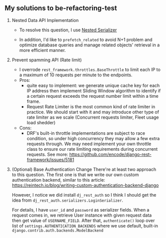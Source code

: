 ## My solutions to be-refactoring-test

1. Nested Data API Implementation

    - To resolve this question, I use [Nested Serializer](https://www.django-rest-framework.org/api-guide/serializers/#writable-nested-representations)

    - In addition, I'd like to `prefetch_related` to avoid N+1 problem and optimize database queries and manage related objects' retrieval in a more efficient manner. 

2. Prevent spamming API (Rate limit)

    - I overrode `rest_framework.throttles.BaseThrottle` to limit each IP to a maximum of 10 requests per minute to the endpoints.
    - Pros:
        - quite easy to implement: we generate unique cache key for each IP address then implement Sliding Window algorithm to identify if a certain request exceeds the request number limit within a time frame.
        - Request Rate Limiter is the most common kind of rate limiter in practice. We should start with it and may introduce other type of rate limiter as we scale (Concurrent requests limiter, Fleet usage load shedder)
    - Cons:
        - DRF's built-in throttle implementations are subject to race condition, so under high concurrency they may allow a few extra requests through. We may need implement your own throttle class to ensure our rate limiting requirements during concurrent requests. See more: https://github.com/encode/django-rest-framework/issues/5181

3. (Optional) Base Authentication Change
    There're at least two approach to this question.
    The first one is that we write our own custom authentication backend, similar to this article: https://reintech.io/blog/writing-custom-authentication-backend-django

    However, I notice we did install `dj_rest_auth` so I think I should get the idea from `dj_rest_auth.serializers.LoginSerializer`.

    For details, I have `user_id` and `password` as serializer fields. When a request comes in, we retrieve User instance with given request data then get value of `USERNAME_FIELD`. After that, `authenticate()` loop over list of `settings.AUTHENTICATION_BACKENDS` where we use default, built-in `django.contrib.auth.backends.ModelBackend`

 